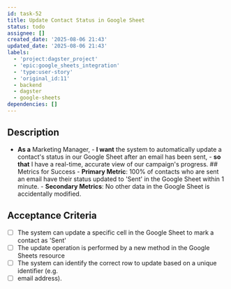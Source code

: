 ```yaml
---
id: task-52
title: Update Contact Status in Google Sheet
status: todo
assignee: []
created_date: '2025-08-06 21:43'
updated_date: '2025-08-06 21:43'
labels:
  - 'project:dagster_project'
  - 'epic:google_sheets_integration'
  - 'type:user-story'
  - 'original_id:11'
  - backend
  - dagster
  - google-sheets
dependencies: []
---
```


## Description

- **As a** Marketing Manager, - **I want** the system to automatically update a contact's status in our Google Sheet after an email has been sent, - **so that** I have a real-time, accurate view of our campaign's progress. ## Metrics for Success - **Primary Metric**: 100% of contacts who are sent an email have their status updated to 'Sent' in the Google Sheet within 1 minute. - **Secondary Metrics**: No other data in the Google Sheet is accidentally modified.

## Acceptance Criteria

- [ ] The system can update a specific cell in the Google Sheet to mark a contact as 'Sent'
- [ ] The update operation is performed by a new method in the Google Sheets resource
- [ ] The system can identify the correct row to update based on a unique identifier (e.g.
- [ ] email address).
